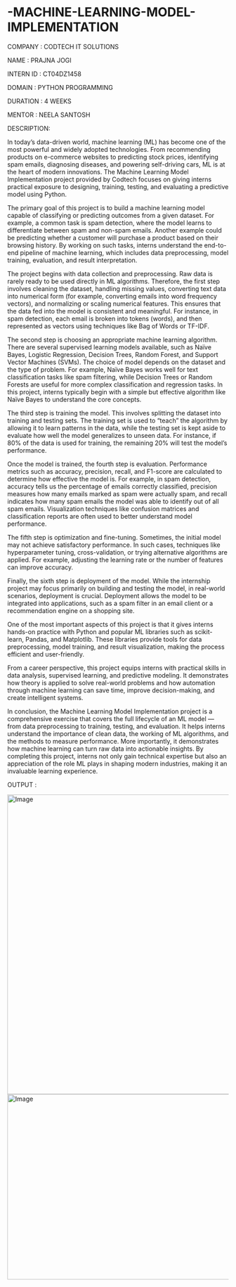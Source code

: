 # -MACHINE-LEARNING-MODEL-IMPLEMENTATION

COMPANY : CODTECH IT SOLUTIONS

NAME : PRAJNA JOGI

INTERN ID : CT04DZ1458

DOMAIN : PYTHON PROGRAMMING

DURATION : 4 WEEKS

MENTOR : NEELA SANTOSH

DESCRIPTION:

In today’s data-driven world, machine learning (ML) has become one of the most powerful and widely adopted technologies. From recommending products on e-commerce websites to predicting stock prices, identifying spam emails, diagnosing diseases, and powering self-driving cars, ML is at the heart of modern innovations. The Machine Learning Model Implementation project provided by Codtech focuses on giving interns practical exposure to designing, training, testing, and evaluating a predictive model using Python.

The primary goal of this project is to build a machine learning model capable of classifying or predicting outcomes from a given dataset. For example, a common task is spam detection, where the model learns to differentiate between spam and non-spam emails. Another example could be predicting whether a customer will purchase a product based on their browsing history. By working on such tasks, interns understand the end-to-end pipeline of machine learning, which includes data preprocessing, model training, evaluation, and result interpretation.

The project begins with data collection and preprocessing. Raw data is rarely ready to be used directly in ML algorithms. Therefore, the first step involves cleaning the dataset, handling missing values, converting text data into numerical form (for example, converting emails into word frequency vectors), and normalizing or scaling numerical features. This ensures that the data fed into the model is consistent and meaningful. For instance, in spam detection, each email is broken into tokens (words), and then represented as vectors using techniques like Bag of Words or TF-IDF.

The second step is choosing an appropriate machine learning algorithm. There are several supervised learning models available, such as Naïve Bayes, Logistic Regression, Decision Trees, Random Forest, and Support Vector Machines (SVMs). The choice of model depends on the dataset and the type of problem. For example, Naïve Bayes works well for text classification tasks like spam filtering, while Decision Trees or Random Forests are useful for more complex classification and regression tasks. In this project, interns typically begin with a simple but effective algorithm like Naïve Bayes to understand the core concepts.

The third step is training the model. This involves splitting the dataset into training and testing sets. The training set is used to “teach” the algorithm by allowing it to learn patterns in the data, while the testing set is kept aside to evaluate how well the model generalizes to unseen data. For instance, if 80% of the data is used for training, the remaining 20% will test the model’s performance.

Once the model is trained, the fourth step is evaluation. Performance metrics such as accuracy, precision, recall, and F1-score are calculated to determine how effective the model is. For example, in spam detection, accuracy tells us the percentage of emails correctly classified, precision measures how many emails marked as spam were actually spam, and recall indicates how many spam emails the model was able to identify out of all spam emails. Visualization techniques like confusion matrices and classification reports are often used to better understand model performance.

The fifth step is optimization and fine-tuning. Sometimes, the initial model may not achieve satisfactory performance. In such cases, techniques like hyperparameter tuning, cross-validation, or trying alternative algorithms are applied. For example, adjusting the learning rate or the number of features can improve accuracy.

Finally, the sixth step is deployment of the model. While the internship project may focus primarily on building and testing the model, in real-world scenarios, deployment is crucial. Deployment allows the model to be integrated into applications, such as a spam filter in an email client or a recommendation engine on a shopping site.

One of the most important aspects of this project is that it gives interns hands-on practice with Python and popular ML libraries such as scikit-learn, Pandas, and Matplotlib. These libraries provide tools for data preprocessing, model training, and result visualization, making the process efficient and user-friendly.

From a career perspective, this project equips interns with practical skills in data analysis, supervised learning, and predictive modeling. It demonstrates how theory is applied to solve real-world problems and how automation through machine learning can save time, improve decision-making, and create intelligent systems.

In conclusion, the Machine Learning Model Implementation project is a comprehensive exercise that covers the full lifecycle of an ML model — from data preprocessing to training, testing, and evaluation. It helps interns understand the importance of clean data, the working of ML algorithms, and the methods to measure performance. More importantly, it demonstrates how machine learning can turn raw data into actionable insights. By completing this project, interns not only gain technical expertise but also an appreciation of the role ML plays in shaping modern industries, making it an invaluable learning experience.

OUTPUT :

<img width="790" height="682" alt="Image" src="https://github.com/user-attachments/assets/e015ac04-4eff-401c-b81f-28bb7daa706e" />




<img width="632" height="422" alt="Image" src="https://github.com/user-attachments/assets/70a30c01-1903-4d12-9a06-583ba333f1e1" />

   
